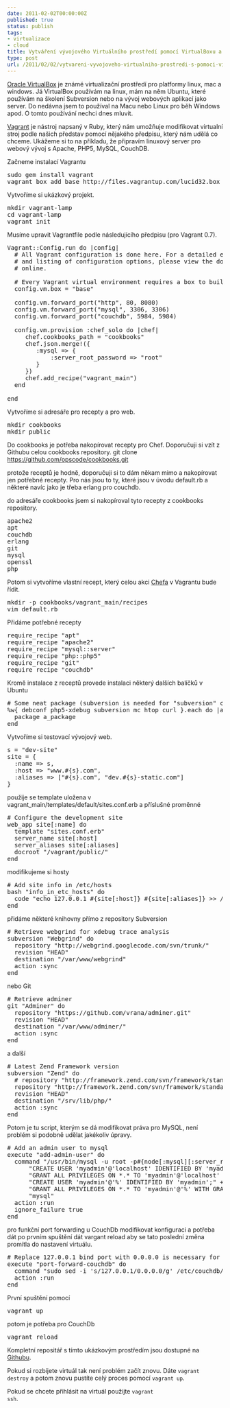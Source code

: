 ```yaml
---
date: 2011-02-02T00:00:00Z
published: true
status: publish
tags:
- virtualizace
- cloud
title: Vytváření vývojového Virtuálního prostředí pomocí VirtualBoxu a Vagrantu
type: post
url: /2011/02/02/vytvareni-vyvojoveho-virtualniho-prostredi-s-pomoci-virtualboxu-a-vagrantu/
---
```


<a href="http://www.virtualbox.org/">Oracle VirtualBox</a> je známé virtualizační prostředí pro platformy linux, mac a windows. Já VirtualBox používám na linux, mám na něm Ubuntu, které používám na školení Subversion nebo na vývoj webových aplikací jako server. Do nedávna jsem to používal na Macu nebo Linux pro běh Windows apod. O tomto používání nechci dnes mluvit.

<a href="http://www.vagrantup.com">Vagrant</a> je nástroj napsaný v Ruby, který nám umožňuje modifikovat virtualní stroj podle našich představ pomocí nějakého předpisu, který nám udělá co chceme. Ukážeme si to na příkladu, že připravím linuxový server pro webový vývoj s Apache, PHP5, MySQL, CouchDB.

Začneme instalací Vagrantu
<pre class="code">sudo gem install vagrant
vagrant box add base http://files.vagrantup.com/lucid32.box</pre>
Vytvoříme si ukázkový projekt.
<pre class="code">mkdir vagrant-lamp
cd vagrant-lamp
vagrant init</pre>
Musíme upravit Vagrantfile podle následujícího předpisu (pro Vagrant 0.7).
<pre class="code">Vagrant::Config.run do |config|
  # All Vagrant configuration is done here. For a detailed explanation
  # and listing of configuration options, please view the documentation
  # online.

  # Every Vagrant virtual environment requires a box to build off of.
  config.vm.box = "base"

  config.vm.forward_port("http", 80, 8080)
  config.vm.forward_port("mysql", 3306, 3306)
  config.vm.forward_port("couchdb", 5984, 5984)

  config.vm.provision :chef_solo do |chef|
     chef.cookbooks_path = "cookbooks"
  	 chef.json.merge!({
     	:mysql =&gt; {
     		:server_root_password =&gt; "root"
	 	}
  	 })
	 chef.add_recipe("vagrant_main")
  end

end</pre>
Vytvoříme si adresáře pro recepty a pro web.
<pre class="code">mkdir cookbooks
mkdir public</pre>
Do cookbooks je potřeba nakopírovat recepty pro Chef. Doporučuji si vzít z Githubu celou cookbooks repository.
git clone <a href="https://github.com/opscode/cookbooks.git">https://github.com/opscode/cookbooks.git</a>

protože receptů je hodně, doporučuji si to dám někam mimo a nakopírovat jen potřebné recepty. Pro nás jsou to ty, které jsou v úvodu default.rb a některé navíc jako je třeba erlang pro couchdb.

do adresáře cookbooks jsem si nakopíroval tyto recepty z cookbooks repository.
<pre>apache2
apt
couchdb
erlang
git
mysql
openssl
php</pre>
Potom si vytvoříme vlastní recept, který celou akci <a href="http://www.opscode.com/chef">Chefa</a> v Vagrantu bude řídit.
<pre>mkdir -p cookbooks/vagrant_main/recipes
vim default.rb</pre>
Přidáme potřebné recepty
<pre>require_recipe "apt"
require_recipe "apache2"
require_recipe "mysql::server"
require_recipe "php::php5"
require_recipe "git"
require_recipe "couchdb"</pre>
Kromě instalace z receptů provede instalaci některý dalších balíčků v Ubuntu
<pre># Some neat package (subversion is needed for "subversion" chef ressource)
%w{ debconf php5-xdebug subversion mc htop curl }.each do |a_package|
  package a_package
end</pre>
Vytvoříme si testovací vývojový web.
<pre>s = "dev-site"
site = {
  :name =&gt; s,
  :host =&gt; "www.#{s}.com",
  :aliases =&gt; ["#{s}.com", "dev.#{s}-static.com"]
}</pre>
použije se template uložena v vagrant_main/templates/default/sites.conf.erb a příslušné proměnné
<pre># Configure the development site
web_app site[:name] do
  template "sites.conf.erb"
  server_name site[:host]
  server_aliases site[:aliases]
  docroot "/vagrant/public/"
end</pre>
modifikujeme si hosty
<pre># Add site info in /etc/hosts
bash "info_in_etc_hosts" do
  code "echo 127.0.0.1 #{site[:host]} #{site[:aliases]} &gt;&gt; /etc/hosts"
end</pre>
přidáme některé knihovny přímo z repository Subversion
<pre># Retrieve webgrind for xdebug trace analysis
subversion "Webgrind" do
  repository "http://webgrind.googlecode.com/svn/trunk/"
  revision "HEAD"
  destination "/var/www/webgrind"
  action :sync
end</pre>
nebo Git
<pre># Retrieve adminer
git "Adminer" do
  repository "https://github.com/vrana/adminer.git"
  revision "HEAD"
  destination "/var/www/adminer/"
  action :sync
end</pre>
a další
<pre># Latest Zend Framework version
subversion "Zend" do
  # repository "http://framework.zend.com/svn/framework/standard/trunk/library/"
  repository "http://framework.zend.com/svn/framework/standard/tags/release-1.11.3/library/"
  revision "HEAD"
  destination "/srv/lib/php/"
  action :sync
end</pre>
Potom je tu script, kterým se dá modifikovat práva pro MySQL, není problém si podobně udělat jakékoliv úpravy.
<pre># Add an admin user to mysql
execute "add-admin-user" do
  command "/usr/bin/mysql -u root -p#{node[:mysql][:server_root_password]} -e \"" +
      "CREATE USER 'myadmin'@'localhost' IDENTIFIED BY 'myadmin';" +
      "GRANT ALL PRIVILEGES ON *.* TO 'myadmin'@'localhost' WITH GRANT OPTION;" +
      "CREATE USER 'myadmin'@'%' IDENTIFIED BY 'myadmin';" +
      "GRANT ALL PRIVILEGES ON *.* TO 'myadmin'@'%' WITH GRANT OPTION;\" " +
      "mysql"
  action :run
  ignore_failure true
end</pre>
pro funkční port forwarding u CouchDb modifikovat konfiguraci a potřeba dát po prvním spuštění dát vargant reload aby se tato poslední změna promítla do nastavení virtuálu.
<pre># Replace 127.0.0.1 bind port with 0.0.0.0 is necessary for port forwarding
execute "port-forward-couchdb" do
  command "sudo sed -i 's/127.0.0.1/0.0.0.0/g' /etc/couchdb/default.ini"
  action :run
end</pre>
První spuštění pomocí
<pre>vagrant up</pre>
potom je potřeba pro CouchDb
<pre>vagrant reload</pre>
Kompletní repositář s tímto ukázkovým prostředím jsou dostupné na <a href="https://github.com/abtris/vagrant-lamp">Githubu</a>.

Pokud si rozbijete virtuál tak není problém začít znovu. Dáte <code>vagrant destroy</code> a potom znovu pustíte celý proces pomocí <code>vagrant up</code>.

Pokud se chcete přihlásit na virtuál použijte <code>vagrant ssh</code>.
